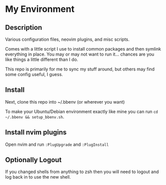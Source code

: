 My Environment
==============

Description
-----------
Various configuration files, neovim plugins, and misc scripts.

Comes with a little script I use to install common packages and then symlink
everything in place. You may or may not want to run it... chances are you like
things a little different than I do.

This repo is primarily for me to sync my stuff around, but others may find some
config useful, I guess.


Install
-------
Next, clone this repo into ~/.bbenv (or wherever you want)

To make your Ubuntu/Debian environment exactly like mine you can run
`cd ~/.bbenv && setup_bbenv.sh`.


Install nvim plugins
--------------------
Open nvim and run `:PlugUpgrade` and `:PlugInstall`


Optionally Logout
-----------------
If you changed shells from anything to zsh then you will need to logout and log
back in to use the new shell.
